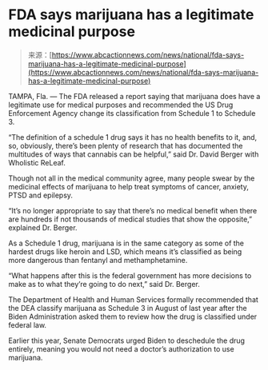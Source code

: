 <!--yml
category: 未分类
date: 2024-05-29 12:32:32
-->

# FDA says marijuana has a legitimate medicinal purpose

> 来源：[https://www.abcactionnews.com/news/national/fda-says-marijuana-has-a-legitimate-medicinal-purpose](https://www.abcactionnews.com/news/national/fda-says-marijuana-has-a-legitimate-medicinal-purpose)

TAMPA, Fla. — The FDA released a report saying that marijuana does have a legitimate use for medical purposes and recommended the US Drug Enforcement Agency change its classification from Schedule 1 to Schedule 3.

“The definition of a schedule 1 drug says it has no health benefits to it, and, so, obviously, there’s been plenty of research that has documented the multitudes of ways that cannabis can be helpful,” said Dr. David Berger with Wholistic ReLeaf.

Though not all in the medical community agree, many people swear by the medicinal effects of marijuana to help treat symptoms of cancer, anxiety, PTSD and epilepsy.

“It’s no longer appropriate to say that there’s no medical benefit when there are hundreds if not thousands of medical studies that show the opposite,” explained Dr. Berger.

As a Schedule 1 drug, marijuana is in the same category as some of the hardest drugs like heroin and LSD, which means it’s classified as being more dangerous than fentanyl and methamphetamine.

“What happens after this is the federal government has more decisions to make as to what they’re going to do next,” said Dr. Berger.

The Department of Health and Human Services formally recommended that the DEA classify marijuana as Schedule 3 in August of last year after the Biden Administration asked them to review how the drug is classified under federal law.

Earlier this year, Senate Democrats urged Biden to deschedule the drug entirely, meaning you would not need a doctor’s authorization to use marijuana.